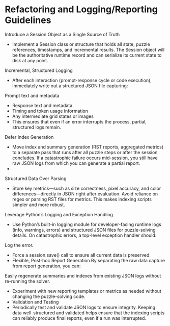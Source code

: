 
# Refactoring and Logging/Reporting Guidelines

Introduce a Session Object as a Single Source of Truth
- Implement a Session class or structure that holds all state, puzzle references, timestamps, and incremental results. The Session object will be the authoritative runtime record and can serialize its current state to disk at any point.

Incremental, Structured Logging
- After each interaction (prompt-response cycle or code execution), immediately write out a structured JSON file capturing:

Prompt text and metadata
- Response text and metadata
- Timing and token usage information
- Any intermediate grid states or images
- This ensures that even if an error interrupts the process, partial, structured logs remain.

Defer Index Generation
- Move index and summary generation (RST reports, aggregated metrics) to a separate pass that runs after all puzzle steps or after the session concludes. If a catastrophic failure occurs mid-session, you still have raw JSON logs from which you can generate a partial report.
- 
Structured Data Over Parsing
- Store key metrics—such as size correctness, pixel accuracy, and color differences—directly in JSON right after evaluation. Avoid reliance on regex or parsing RST files for metrics. This makes indexing scripts simpler and more robust.

Leverage Python’s Logging and Exception Handling
- Use Python’s built-in logging module for developer-facing runtime logs (info, warnings, errors) and structured JSON files for puzzle-solving details. On catastrophic errors, a top-level exception handler should:

Log the error.
- Force a session.save() call to ensure all current data is preserved.
- Flexible, Post-hoc Report Generation
By separating the raw data capture from report generation, you can:

Easily regenerate summaries and indexes from existing JSON logs without re-running the solver.
- Experiment with new reporting templates or metrics as needed without changing the puzzle-solving code.
- Validation and Testing
- Periodically test and validate JSON logs to ensure integrity. Keeping data well-structured and validated helps ensure that the indexing scripts can reliably produce final reports, even if a run was interrupted.
